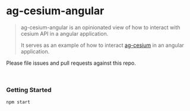 ag-cesium-angular
================

<blockquote>
ag-cesium-angular is an opinionated view of how to interact with cesium API in a angular application.

It serves as an example of how to interact [ag-cesium](https://github.com/mykels/ag-cesium) in an angular application.

</blockquote>

Please file issues and pull requests against this repo.

<br/>

### Getting Started ###

`npm start`

<br/>
